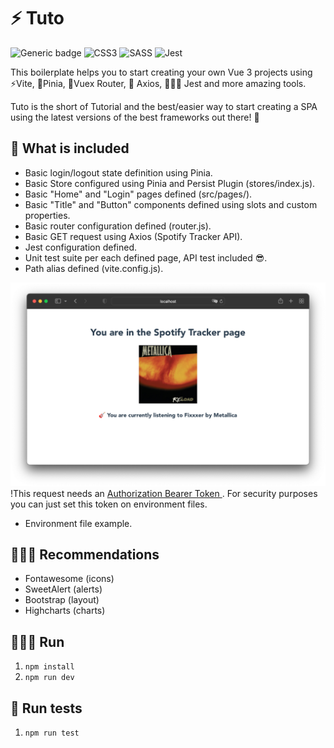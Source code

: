 # ⚡️ Tuto

![Generic badge](https://img.shields.io/badge/Vue.js-35495E?style=for-the-badge&logo=vue.js&logoColor=4FC08D) ![CSS3](https://img.shields.io/badge/css3-%231572B6.svg?style=for-the-badge&logo=css3&logoColor=white) ![SASS](https://img.shields.io/badge/SASS-hotpink.svg?style=for-the-badge&logo=SASS&logoColor=white) ![Jest](https://img.shields.io/badge/-jest-%23C21325?style=for-the-badge&logo=jest&logoColor=white)

This boilerplate helps you to start creating your own Vue 3 projects using ⚡️Vite, 🍍Pinia, 🚏Vuex Router, 📡 Axios, 🤹🏻‍♂️ Jest and more amazing tools.

Tuto is the short of Tutorial and the best/easier way to start creating a SPA using the latest versions of the best frameworks out there! 🤩


## 💎 What is included

- Basic login/logout state definition using Pinia.
- Basic Store configured using Pinia and Persist Plugin (stores/index.js).
- Basic "Home" and "Login" pages defined (src/pages/).
- Basic "Title" and "Button" components defined using slots and custom properties. 
- Basic router configuration defined (router.js).
- Basic GET request using Axios (Spotify Tracker API). 
- Jest configuration defined.
- Unit test suite per each defined page, API test included 😎.
- Path alias defined (vite.config.js).

![Spotify Tracker Screenshot](./src/assets/screenshots/Spotify%20Tracker.png?raw=true "Title")
<br/> !This request needs an [Authorization Bearer Token ](https://developer.spotify.com/console/get-users-currently-playing-track/). For security purposes you can just set this token on environment files.
<br/>
- Environment file example.

## 👨🏼‍🎨 Recommendations
 - Fontawesome (icons)
 - SweetAlert (alerts)
 - Bootstrap (layout)
 - Highcharts (charts)

## 🏃🏼‍♂️ Run

1. `npm install`
2. `npm run dev`

## 🧪 Run tests

1. `npm run test`
